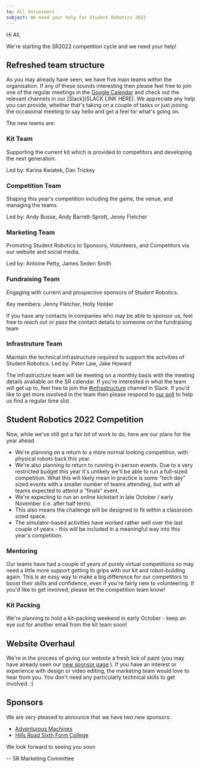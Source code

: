 ```yaml
---
to: All Volunteers
subject: We need your help for Student Robotics 2022
---
```


Hi All,

We're starting the SR2022 competition cycle and we need your help!

## Refreshed team structure

As you may already have seen, we have five main teams within the organisation. If any of these sounds interesting then please feel free to join one of the regular meetings in the [Google Calendar](https://calendar.google.com/calendar/embed?src=studentrobotics.org_oqdjasvpps8smo0d5nte417rak%40group.calendar.google.com&ctz=Europe%2FLondon)
and check out the relevant channels in our [Slack](SLACK LINK HERE).
We appreciate any help you can provide, whether that's taking on a couple of tasks or just joining the occasional meeting to say hello and get a feel for what's going on.

The new teams are:

### Kit Team

Supporting the current kit which is provided to competitors and developing the next generation.

Led by: Karina Kwiatek, Dan Trickey

### Competition Team

Shaping this year's competition including the game, the venue, and managing the teams.

Led by: Andy Busse, Andy Barrett-Sprott, Jenny Fletcher

### Marketing Team

Promoting Student Robotics to Sponsors, Volunteers, and Competitors via our website and social media.

Led by: Antoine Petty, James Seden Smith

### Fundraising Team

Engaging with current and prospective sponsors of Student Robotics.

Key members: Jenny Fletcher, Holly Holder

If you have any contacts in companies who may be able to sponsor us, feel free to reach out or pass the contact details to someone on the fundraising team

### Infrastruture Team

Maintain the technical infrastructure required to support the activities of Student Robotics.
Led by: Peter Law, Jake Howard

The infrastructure team will be meeting on a monthly basis with the meeting details avaliable on the SR calendar. If you're interested in what the team will get up to, feel free to join the [#infrastructure](https://studentrobotics.slack.com/archives/C02BXUAK33M) channel in Slack. If you'd like to get more involved in the team then please respond to [our poll](https://doodle.com/poll/ncivi35z5wxm2qbn) to help us find a regular time slot.

## Student Robotics 2022 Competition

Now, while we've still got a fair bit of work to do, here are our plans for the year ahead.
* We're planning on a return to a more normal looking competition, with physical robots back this year.
* We're also planning to return to running in-person events. Due to a very restricted budget this year it's unlikely we'll be able to run a full-sized competition. What this will likely mean in practice is some "tech day" sized events with a smaller number of teams attending, but with all teams expected to attend a "finals" event.
* We're expecting to run an online kickstart in late October / early November (i.e. after half term).
* This also means the challenge will be designed to fit within a classroom sized space.
* The simulator-based activities have worked rather well over the last couple of years - this will be included in a meaningful way into this year's competition.

### Mentoring

Our teams have had a couple of years of purely virtual competitions so may need a little more support getting to grips with our kit and robot-building again.
This is an easy way to make a big difference for our competitors to boost their skills and confidence, even if you're fairly new to volunteering.
If you'd like to get involved, please let the competition team know!

### Kit Packing

We're planning to hold a kit-packing weekend in early October - keep an eye out for another email from the kit team soon!

## Website Overhaul

We're in the process of giving our website a fresh lick of paint (you may have already seen our [new sponsor page](https://studentrobotics.org/sponsor/?utm_source=volunteer-email&utm_medium=email&utm_campaign=2021-09-25-start-of-comp-cycle) ).
If you have an interest or experience with design or video editing, the marketing team would love to hear from you. You don't need any particularly technical skills to get involved. :)

## Sponsors

We are very pleased to announce that we have two new sponsors:
* [Adventurous Machines](https://adventurousmachines.com/?ref=studentrobotics)
* [Hills Road Sixth Form College](https://www.hillsroad.ac.uk/)


We look forward to seeing you soon

-- SR Marketing Committee
